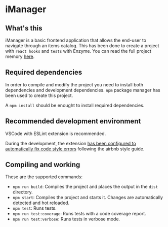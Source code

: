 # iManager

## What's this

iManager is a basic frontend application that allows the end-user to navigate through an items catalog.
This has been done to create a project with `react hooks` and `tests` with Enzyme. You can read the full project memory [here](./docs/memory.md).

## Required dependencies

In order to compile and modify the project you need to install both dependencies and development dependencies.
`npm` package manager has been used to create this project.

A `npm install` should be enought to install required dependencies.

## Recommended development environment

VSCode with ESLint extension is recommended. 

During the development, the extension [has been configured to automatically fix code style errors](https://www.digitalocean.com/community/tutorials/linting-and-formatting-with-eslint-in-vs-code#step-4-%E2%80%94-formatting-on-save) following the airbnb style guide.

## Compiling and working

These are the supported commands:
* `npm run build`: Compiles the project and places the output in the `dist` directory.
* `npm start`: Compiles the project and starts it. Changes are automatically detected and hot reloaded.
* `npm test`: Runs tests.
* `npm run test:coverage`: Runs tests with a code coverage report.
* `npm run test:verbose`: Runs tests in verbose mode.